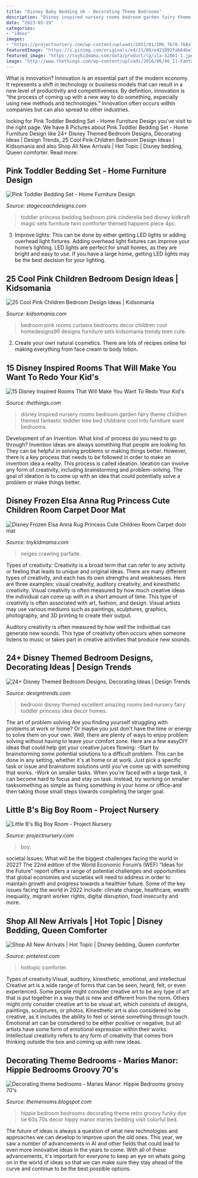 ```yaml
---
title: "Disney Baby Bedding Uk - Decorating Theme Bedrooms"
description: "Disney inspired nursery rooms bedroom garden fairy theme children themed fantastic toddler tree bed childrens cool into furniture want bedrooms"
date: "2023-05-19"
categories:
- "ideas"
images:
- "https://projectnursery.com/wp-content/uploads/2011/01/IMG_7678-768x1024.jpg"
featuredImage: "https://i.pinimg.com/originals/e4/21/89/e421892fab64be7519f257f9a9d63bd0.jpg"
featured_image: "https://toykidmama.com/data/product/lg/ila-32861-1.jpg"
image: "http://www.thethings.com/wp-content/uploads/2016/06/46_11-Fantastic-Disney-Inspired-Childrens-Rooms_6-f.jpg"
---
```



What is innovation?
Innovation is an essential part of the modern economy. It represents a shift in technology or business models that can result in a new level of productivity and competitiveness. By definition, innovation is “the process of coming up with a new way to do something, especially using new methods and technologies.” Innovation often occurs within companies but can also spread to other industries.

	

		
looking for Pink Toddler Bedding Set - Home Furniture Design you've visit to the right page. We have 8 Pictures about Pink Toddler Bedding Set - Home Furniture Design like 24+ Disney Themed Bedroom Designs, Decorating Ideas | Design Trends, 25 Cool Pink Children Bedroom Design Ideas | Kidsomania and also Shop All New Arrivals | Hot Topic | Disney bedding, Queen comforter. Read more:
		
    
## Pink Toddler Bedding Set - Home Furniture Design

<img loading=lazy src="http://www.stagecoachdesigns.com/wp-content/uploads/2015/07/Pink-Toddler-Bedding-Set.jpg" onerror="this.onerror=null;this.src='https://tse4.mm.bing.net/th?id=OIP.XIKzA5uiC8zilXZA7syfeAHaFF&amp;pid=15.1';" alt="Pink Toddler Bedding Set - Home Furniture Design">

_Source: stagecoachdesigns.com_

>toddler princess bedding bedroom pink cinderella bed disney kidkraft magic sets furniture twin comforter themed happens piece 4pc. 

	

3. Improve lights: This can be done by either getting LED lights or adding overhead light fixtures.
Adding overhead light fixtures can improve your home’s lighting. LED lights are perfect for small homes, as they are bright and easy to use. If you have a large home, getting LED lights may be the best decision for your lighting.

    
## 25 Cool Pink Children Bedroom Design Ideas | Kidsomania

<img loading=lazy src="http://www.kidsomania.com/photos/25-pink-childrens-bedrooms-10.jpg" onerror="this.onerror=null;this.src='https://tse3.mm.bing.net/th?id=OIP.sCJkjvtaZBXZbtz1J8M28gHaEy&amp;pid=15.1';" alt="25 Cool Pink Children Bedroom Design Ideas | Kidsomania">

_Source: kidsomania.com_

>bedroom pink rooms curtains bedrooms decor children cool homedesigns99 designs furniture sets kidsomania trendy teen cute. 

	

2. Create your own natural cosmetics. There are lots of recipes online for making everything from face cream to body lotion.

    
## 15 Disney Inspired Rooms That Will Make You Want To Redo Your Kid&#039;s

<img loading=lazy src="http://www.thethings.com/wp-content/uploads/2016/06/46_11-Fantastic-Disney-Inspired-Childrens-Rooms_6-f.jpg" onerror="this.onerror=null;this.src='https://tse3.mm.bing.net/th?id=OIP.rSJ-7BFS9Cn1finVYyOtGQHaJ_&amp;pid=15.1';" alt="15 Disney Inspired Rooms That Will Make You Want To Redo Your Kid&#039;s">

_Source: thethings.com_

>disney inspired nursery rooms bedroom garden fairy theme children themed fantastic toddler tree bed childrens cool into furniture want bedrooms. 

	

Development of an Invention: What kind of process do you need to go through?
Invention ideas are always something that people are looking for. They can be helpful in solving problems or making things better. However, there is a key process that needs to be followed in order to make an invention idea a reality. This process is called ideation. Ideation can involve any form of creativity, including brainstorming and problem-solving. The goal of ideation is to come up with an idea that could potentially solve a problem or make things better.

    
## Disney Frozen Elsa Anna Rug Princess Cute Children Room Carpet Door Mat

<img loading=lazy src="https://toykidmama.com/data/product/lg/ila-32861-1.jpg" onerror="this.onerror=null;this.src='https://tse3.mm.bing.net/th?id=OIP.O4v0-VNP2J_J4u4UJLXHGAHaHa&amp;pid=15.1';" alt="Disney Frozen Elsa Anna Rug Princess Cute Children Room Carpet door mat">

_Source: toykidmama.com_

>neiges crawling parfaite. 

	

Types of creativity:
Creativity is a broad term that can refer to any activity or feeling that leads to unique and original ideas. There are many different types of creativity, and each has its own strengths and weaknesses. Here are three examples: visual creativity, auditory creativity, and kinesthetic creativity.
Visual creativity is often measured by how much creative ideas the individual can come up with in a short amount of time. This type of creativity is often associated with art, fashion, and design. Visual artists may use various mediums such as paintings, sculptures, graphics, photography, and 3D printing to create their output.

Auditory creativity is often measured by how well the individual can generate new sounds. This type of creativity often occurs when someone listens to music or takes part in creative activities that produce new sounds.

    
## 24+ Disney Themed Bedroom Designs, Decorating Ideas | Design Trends

<img loading=lazy src="https://images.designtrends.com/wp-content/uploads/2016/03/22104328/Excellent-Disney-Themed-Bedroom.jpg" onerror="this.onerror=null;this.src='https://tse3.mm.bing.net/th?id=OIP.HC00GG2gR4zevBzqOTzfwAHaJ_&amp;pid=15.1';" alt="24+ Disney Themed Bedroom Designs, Decorating Ideas | Design Trends">

_Source: designtrends.com_

>bedroom disney themed excellent amazing rooms bed nursery fairy toddler princess idea decor homes. 

	

The art of problem solving
Are you finding yourself struggling with problems at work or home? Or maybe you just don't have the time or energy to solve them on your own. Well, there are plenty of ways to enjoy problem solving without having to leave your comfort zone. Here are a few easyDIY ideas that could help get your creative juices flowing: 
-Start by brainstorming some potential solutions to a difficult problem. This can be done in any setting, whether it's at home or at work. Just pick a specific task or issue and brainstorm solutions until you've come up with something that works. 
-Work on smaller tasks. When you're faced with a large task, it can become hard to focus and stay on task. Instead, try working on smaller tasksomething as simple as fixing something in your home or office-and then taking those small steps towards completing the larger goal.

    
## Little B&#039;s Big Boy Room - Project Nursery

<img loading=lazy src="https://projectnursery.com/wp-content/uploads/2011/01/IMG_7678-768x1024.jpg" onerror="this.onerror=null;this.src='https://tse2.mm.bing.net/th?id=OIP.y2WFCiHm_LZZYwAq-zYbdgHaJ4&amp;pid=15.1';" alt="Little B&#039;s Big Boy Room - Project Nursery">

_Source: projectnursery.com_

>boy. 

	

societal Issues: What will be the biggest challenges facing the world in 2022?
The 22nd edition of the World Economic Forum’s (WEF) “Ideas for the Future” report offers a range of potential challenges and opportunities that global economies and societies will need to address in order to maintain growth and progress towards a healthier future. Some of the key issues facing the world in 2022 include: climate change, healthcare, wealth inequality, migrant worker rights, digital disruption, food insecurity and more.

    
## Shop All New Arrivals | Hot Topic | Disney Bedding, Queen Comforter

<img loading=lazy src="https://i.pinimg.com/originals/e4/21/89/e421892fab64be7519f257f9a9d63bd0.jpg" onerror="this.onerror=null;this.src='https://tse1.mm.bing.net/th?id=OIP.z4BxbVI0bhQNBz2PgBhgogHaJ_&amp;pid=15.1';" alt="Shop All New Arrivals | Hot Topic | Disney bedding, Queen comforter">

_Source: pinterest.com_

>hottopic comforter. 

	

Types of creativity:Visual, auditory, kinesthetic, emotional, and intellectual
Creative art is a wide range of forms that can be seen, heard, felt, or even experienced. Some people might consider creative art to be any type of art that is put together in a way that is new and different from the norm. Others might only consider creative art to be visual art, which consists of designs, paintings, sculptures, or photos. Kinesthetic art is also considered to be creative, as it includes the ability to feel or sense something through touch. Emotional art can be considered to be either positive or negative, but all artists have some form of emotional expression within their works. Intellectual creativity refers to any form of creativity that comes from thinking outside the box and coming up with new ideas.

    
## Decorating Theme Bedrooms - Maries Manor: Hippie Bedrooms Groovy 70&#039;s

<img loading=lazy src="https://4.bp.blogspot.com/-_2nxd2g4Gn0/UPQeqlJiynI/AAAAAAAAIoQ/diObllhVgmc/s1600/hippie+bedroom+decorating+ideas-funky+retro+bedroom+decorating.jpg" onerror="this.onerror=null;this.src='https://tse4.mm.bing.net/th?id=OIP.XnPlPFhw88kCaysLRt7TVwHaHp&amp;pid=15.1';" alt="Decorating theme bedrooms - Maries Manor: Hippie Bedrooms groovy 70&#039;s">

_Source: themerooms.blogspot.com_

>hippie bedroom bedrooms decorating theme retro groovy funky dye tie 60s 70s decor hippy manor maries bedding visit colorful bed. 

	

The future of ideas is always a question of what new technologies and approaches we can develop to improve upon the old ones. This year, we saw a number of advancements in AI and other fields that could lead to even more innovative ideas in the years to come. With all of these advancements, it's important for everyone to keep an eye on whats going on in the world of ideas so that we can make sure they stay ahead of the curve and continue to be the best possible options.

